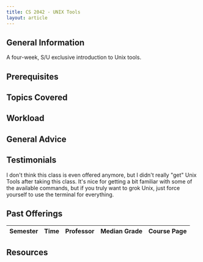 ```yaml
---
title: CS 2042 - UNIX Tools
layout: article
---
```


## General Information

A four-week, S/U exclusive introduction to Unix tools.

## Prerequisites

## Topics Covered

## Workload

## General Advice

## Testimonials

I don't think this class is even offered anymore, but I didn't really "get" Unix Tools after taking this class. It's nice for getting a bit familiar with some of the available commands, but if you truly want to grok Unix, just force yourself to use the terminal for everything.

## Past Offerings

| Semester | Time | Professor | Median Grade | Course Page | 
| --- | --- | --- | --- | --- | 

## Resources

